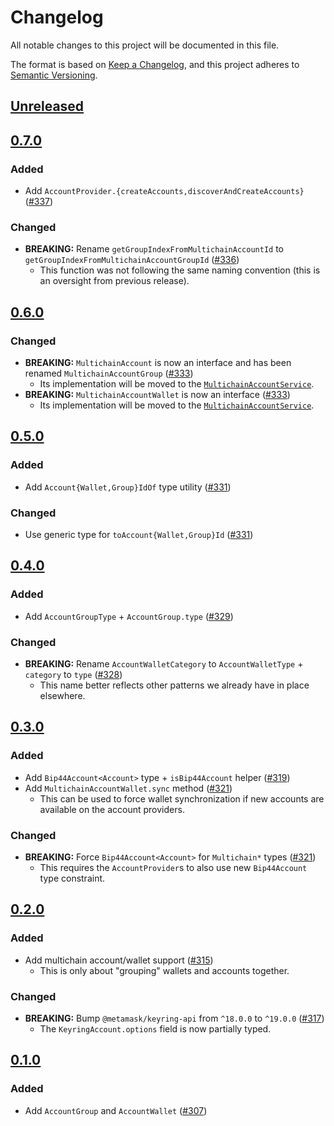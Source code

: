 # Changelog

All notable changes to this project will be documented in this file.

The format is based on [Keep a Changelog](https://keepachangelog.com/en/1.0.0/),
and this project adheres to [Semantic Versioning](https://semver.org/spec/v2.0.0.html).

## [Unreleased]

## [0.7.0]

### Added

- Add `AccountProvider.{createAccounts,discoverAndCreateAccounts}` ([#337](https://github.com/MetaMask/accounts/pull/337))

### Changed

- **BREAKING:** Rename `getGroupIndexFromMultichainAccountId` to `getGroupIndexFromMultichainAccountGroupId` ([#336](https://github.com/MetaMask/accounts/pull/336))
  - This function was not following the same naming convention (this is an oversight from previous release).

## [0.6.0]

### Changed

- **BREAKING:** `MultichainAccount` is now an interface and has been renamed `MultichainAccountGroup` ([#333](https://github.com/MetaMask/accounts/pull/333))
  - Its implementation will be moved to the [`MultichainAccountService`](https://github.com/MetaMask/core/tree/main/packages/multichain-account-service).
- **BREAKING:** `MultichainAccountWallet` is now an interface ([#333](https://github.com/MetaMask/accounts/pull/333))
  - Its implementation will be moved to the [`MultichainAccountService`](https://github.com/MetaMask/core/tree/main/packages/multichain-account-service).

## [0.5.0]

### Added

- Add `Account{Wallet,Group}IdOf` type utility ([#331](https://github.com/MetaMask/accounts/pull/331))

### Changed

- Use generic type for `toAccount{Wallet,Group}Id` ([#331](https://github.com/MetaMask/accounts/pull/331))

## [0.4.0]

### Added

- Add `AccountGroupType` + `AccountGroup.type` ([#329](https://github.com/MetaMask/accounts/pull/329))

### Changed

- **BREAKING:** Rename `AccountWalletCategory` to `AccountWalletType` + `category` to `type` ([#328](https://github.com/MetaMask/accounts/pull/328))
  - This name better reflects other patterns we already have in place elsewhere.

## [0.3.0]

### Added

- Add `Bip44Account<Account>` type + `isBip44Account` helper ([#319](https://github.com/MetaMask/accounts/pull/319))
- Add `MultichainAccountWallet.sync` method ([#321](https://github.com/MetaMask/accounts/pull/321))
  - This can be used to force wallet synchronization if new accounts are available on the account providers.

### Changed

- **BREAKING:** Force `Bip44Account<Account>` for `Multichain*` types ([#321](https://github.com/MetaMask/accounts/pull/321))
  - This requires the `AccountProvider`s to also use new `Bip44Account` type constraint.

## [0.2.0]

### Added

- Add multichain account/wallet support ([#315](https://github.com/MetaMask/accounts/pull/315))
  - This is only about "grouping" wallets and accounts together.

### Changed

- **BREAKING:** Bump `@metamask/keyring-api` from `^18.0.0` to `^19.0.0` ([#317](https://github.com/MetaMask/accounts/pull/317))
  - The `KeyringAccount.options` field is now partially typed.

## [0.1.0]

### Added

- Add `AccountGroup` and `AccountWallet` ([#307](https://github.com/MetaMask/accounts/pull/307))

[Unreleased]: https://github.com/MetaMask/accounts/compare/@metamask/account-api@0.7.0...HEAD
[0.7.0]: https://github.com/MetaMask/accounts/compare/@metamask/account-api@0.6.0...@metamask/account-api@0.7.0
[0.6.0]: https://github.com/MetaMask/accounts/compare/@metamask/account-api@0.5.0...@metamask/account-api@0.6.0
[0.5.0]: https://github.com/MetaMask/accounts/compare/@metamask/account-api@0.4.0...@metamask/account-api@0.5.0
[0.4.0]: https://github.com/MetaMask/accounts/compare/@metamask/account-api@0.3.0...@metamask/account-api@0.4.0
[0.3.0]: https://github.com/MetaMask/accounts/compare/@metamask/account-api@0.2.0...@metamask/account-api@0.3.0
[0.2.0]: https://github.com/MetaMask/accounts/compare/@metamask/account-api@0.1.0...@metamask/account-api@0.2.0
[0.1.0]: https://github.com/MetaMask/accounts/releases/tag/@metamask/account-api@0.1.0
